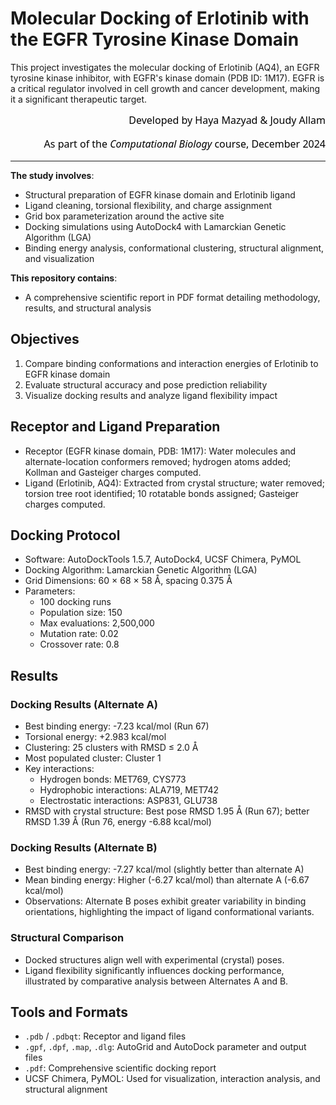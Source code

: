 # Molecular Docking of Erlotinib with the EGFR Tyrosine Kinase Domain

This project investigates the molecular docking of Erlotinib (AQ4), an EGFR tyrosine kinase inhibitor, with EGFR's kinase domain (PDB ID: 1M17). EGFR is a critical regulator involved in cell growth and cancer development, making it a significant therapeutic target.

<div align="right" style="font-size:16px; color:black; font-family:Segoe UI, sans-serif;">
Developed by Haya Mazyad & Joudy Allam
    
As part of the *Computational Biology* course, December 2024
</div>

---
**The study involves**:
- Structural preparation of EGFR kinase domain and Erlotinib ligand
- Ligand cleaning, torsional flexibility, and charge assignment
- Grid box parameterization around the active site
- Docking simulations using AutoDock4 with Lamarckian Genetic Algorithm (LGA)
- Binding energy analysis, conformational clustering, structural alignment, and visualization

**This repository contains**:
- A comprehensive scientific report in PDF format detailing methodology, results, and structural analysis

## Objectives
1. Compare binding conformations and interaction energies of Erlotinib to EGFR kinase domain
2. Evaluate structural accuracy and pose prediction reliability
3. Visualize docking results and analyze ligand flexibility impact

## Receptor and Ligand Preparation
- Receptor (EGFR kinase domain, PDB: 1M17): Water molecules and alternate-location conformers removed; hydrogen atoms added; Kollman and Gasteiger charges computed.
- Ligand (Erlotinib, AQ4): Extracted from crystal structure; water removed; torsion tree root identified; 10 rotatable bonds assigned; Gasteiger charges computed.

## Docking Protocol
- Software: AutoDockTools 1.5.7, AutoDock4, UCSF Chimera, PyMOL
- Docking Algorithm: Lamarckian Genetic Algorithm (LGA)
- Grid Dimensions: 60 × 68 × 58 Å, spacing 0.375 Å
- Parameters:
   - 100 docking runs
   - Population size: 150
   - Max evaluations: 2,500,000
   - Mutation rate: 0.02
   - Crossover rate: 0.8
 
## Results

### Docking Results (Alternate A)
- Best binding energy: -7.23 kcal/mol (Run 67)
- Torsional energy: +2.983 kcal/mol
- Clustering: 25 clusters with RMSD ≤ 2.0 Å
- Most populated cluster: Cluster 1
- Key interactions:
    - Hydrogen bonds: MET769, CYS773
    - Hydrophobic interactions: ALA719, MET742
    - Electrostatic interactions: ASP831, GLU738
- RMSD with crystal structure: Best pose RMSD 1.95 Å (Run 67); better RMSD 1.39 Å (Run 76, energy -6.88 kcal/mol)

### Docking Results (Alternate B)
- Best binding energy: -7.27 kcal/mol (slightly better than alternate A)
- Mean binding energy: Higher (-6.27 kcal/mol) than alternate A (-6.67 kcal/mol)
- Observations: Alternate B poses exhibit greater variability in binding orientations, highlighting the impact of ligand conformational variants.

### Structural Comparison
- Docked structures align well with experimental (crystal) poses.
- Ligand flexibility significantly influences docking performance, illustrated by comparative analysis between Alternates A and B.

## Tools and Formats
- `.pdb` / `.pdbqt`: Receptor and ligand files
- `.gpf`, `.dpf`, `.map`, `.dlg`: AutoGrid and AutoDock parameter and output files
- `.pdf`: Comprehensive scientific docking report
- UCSF Chimera, PyMOL: Used for visualization, interaction analysis, and structural alignment
